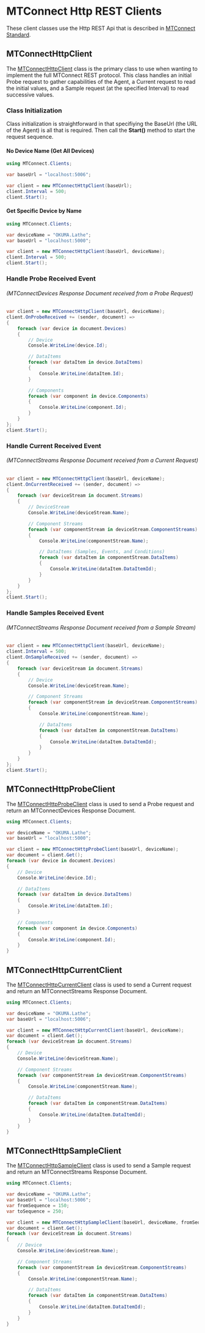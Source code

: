 # MTConnect Http REST Clients
These client classes use the Http REST Api that is described in [MTConnect Standard](https://model.mtconnect.org/#Package__8082e379-d82e-4b0e-abad-83cdf92f7fe6).

## MTConnectHttpClient
The [MTConnectHttpClient](MTConnectHttpClient.cs) class is the primary class to use when wanting to implement the full MTConnect REST protocol. This class handles an initial Probe request to gather capabilities of the Agent, a Current request to read the initial values, and a Sample request (at the specified Interval) to read successive values.

### Class Initialization
Class initialization is straightforward in that specifiying the BaseUrl (the URL of the Agent) is all that is required. Then call the **Start()** method to start the request sequence.

#### No Device Name (Get All Devices)
```c#
using MTConnect.Clients;

var baseUrl = "localhost:5006";

var client = new MTConnectHttpClient(baseUrl);
client.Interval = 500;
client.Start();
```

#### Get Specific Device by Name
```c#
using MTConnect.Clients;

var deviceName = "OKUMA.Lathe";
var baseUrl = "localhost:5000";

var client = new MTConnectHttpClient(baseUrl, deviceName);
client.Interval = 500;
client.Start();
```

### Handle Probe Received Event
###### (MTConnectDevices Response Document received from a Probe Request)
```c#
var client = new MTConnectHttpClient(baseUrl, deviceName);
client.OnProbeReceived += (sender, document) =>
{
    foreach (var device in document.Devices)
    {
        // Device
        Console.WriteLine(device.Id);

        // DataItems
        foreach (var dataItem in device.DataItems)
        {
            Console.WriteLine(dataItem.Id);
        }

        // Components
        foreach (var component in device.Components)
        {
            Console.WriteLine(component.Id);
        }
    }
};
client.Start();
```

### Handle Current Received Event
###### (MTConnectStreams Response Document received from a Current Request)
```c#
var client = new MTConnectHttpClient(baseUrl, deviceName);
client.OnCurrentReceived += (sender, document) =>
{
    foreach (var deviceStream in document.Streams)
    {
        // DeviceStream
        Console.WriteLine(deviceStream.Name);

        // Component Streams
        foreach (var componentStream in deviceStream.ComponentStreams)
        {
            Console.WriteLine(componentStream.Name);

            // DataItems (Samples, Events, and Conditions)
            foreach (var dataItem in componentStream.DataItems)
            {
                Console.WriteLine(dataItem.DataItemId);
            }
        }
    }
};
client.Start();
```

### Handle Samples Received Event
###### (MTConnectStreams Response Document received from a Sample Stream)
```c#
var client = new MTConnectHttpClient(baseUrl, deviceName);
client.Interval = 500;
client.OnSampleReceived += (sender, document) =>
{
    foreach (var deviceStream in document.Streams)
    {
        // Device
        Console.WriteLine(deviceStream.Name);

        // Component Streams
        foreach (var componentStream in deviceStream.ComponentStreams)
        {
            Console.WriteLine(componentStream.Name);

            // DataItems
            foreach (var dataItem in componentStream.DataItems)
            {
                Console.WriteLine(dataItem.DataItemId);
            }
        }
    }
};
client.Start();
```

## MTConnectHttpProbeClient
The [MTConnectHttpProbeClient](MTConnectHttpProbeClient.cs) class is used to send a Probe request and return an MTConnectDevices Response Document.
```c#
using MTConnect.Clients;

var deviceName = "OKUMA.Lathe";
var baseUrl = "localhost:5000";

var client = new MTConnectHttpProbeClient(baseUrl, deviceName);
var document = client.Get();
foreach (var device in document.Devices)
{
    // Device
    Console.WriteLine(device.Id);

    // DataItems
    foreach (var dataItem in device.DataItems)
    {
        Console.WriteLine(dataItem.Id);
    }

    // Components
    foreach (var component in device.Components)
    {
        Console.WriteLine(component.Id);
    }
}
```

## MTConnectHttpCurrentClient
The [MTConnectHttpCurrentClient](MTConnectHttpCurrentClient.cs) class is used to send a Current request and return an MTConnectStreams Response Document.
```c#
using MTConnect.Clients;

var deviceName = "OKUMA.Lathe";
var baseUrl = "localhost:5006";

var client = new MTConnectHttpCurrentClient(baseUrl, deviceName);
var document = client.Get();
foreach (var deviceStream in document.Streams)
{
    // Device
    Console.WriteLine(deviceStream.Name);

    // Component Streams
    foreach (var componentStream in deviceStream.ComponentStreams)
    {
        Console.WriteLine(componentStream.Name);

        // DataItems
        foreach (var dataItem in componentStream.DataItems)
        {
            Console.WriteLine(dataItem.DataItemId);
        }
    }
}
```

## MTConnectHttpSampleClient
The [MTConnectHttpSampleClient](MTConnectHttpSampleClient.cs) class is used to send a Sample request and return an MTConnectStreams Response Document.
```c#
using MTConnect.Clients;

var deviceName = "OKUMA.Lathe";
var baseUrl = "localhost:5006";
var fromSequence = 150;
var toSequence = 250;

var client = new MTConnectHttpSampleClient(baseUrl, deviceName, fromSequence, toSequence);
var document = client.Get();
foreach (var deviceStream in document.Streams)
{
    // Device
    Console.WriteLine(deviceStream.Name);

    // Component Streams
    foreach (var componentStream in deviceStream.ComponentStreams)
    {
        Console.WriteLine(componentStream.Name);

        // DataItems
        foreach (var dataItem in componentStream.DataItems)
        {
            Console.WriteLine(dataItem.DataItemId);
        }
    }
}
```
